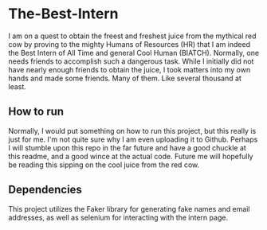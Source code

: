 # The-Best-Intern
I am on a quest to obtain the freest and freshest juice from the mythical red cow by proving to the mighty Humans of Resources (HR) that I am indeed the Best Intern of All Time and general Cool Human (BIATCH). Normally, one needs friends to accomplish such a dangerous task. While I initially did not have nearly enough friends to obtain the juice, I took matters into my own hands and made some friends. Many of them. Like several thousand at least. 

## How to run
Normally, I would put something on how to run this project, but this really is just for me. I'm not quite sure why I am even uploading it to Github. Perhaps I will stumble upon this repo in the far future and have a good chuckle at this readme, and a good wince at the actual code. Future me will hopefully be reading this sipping on the cool juice from the red cow.

## Dependencies
This project utilizes the Faker library for generating fake names and email addresses, as well as selenium for interacting with the intern page.
